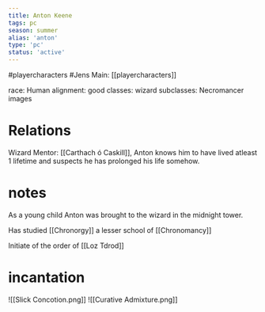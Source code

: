 ```yaml
---
title: Anton Keene
tags: pc
season: summer
alias: 'anton'
type: 'pc'
status: 'active'
---
```


#playercharacters #Jens 
Main: [[playercharacters]]

race: Human
alignment: good
classes: wizard
subclasses: Necromancer
images

# Relations
Wizard Mentor: [[Carthach ó Caskill]], Anton knows him to have lived atleast 1 lifetime and suspects he has prolonged his life somehow.

# notes
As a young child Anton was brought to the wizard in the midnight tower.

Has studied [[Chronorgy]] a lesser school of [[Chronomancy]]

Initiate of the order of [[Loz Tdrod]]

# incantation 

![[Slick Concotion.png]]
![[Curative Admixture.png]]
